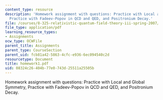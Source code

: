 ```yaml
---
content_type: resource
description: 'Homework assignment with questions: Practice with Local and Global Symmetry,
  Practice with Fadeev-Popov in QCD and QED, and Positronium Decay.'
file: /courses/8-325-relativistic-quantum-field-theory-iii-spring-2007/08324c26404b77e0743d25511a25505b_homework1.pdf
file_type: application/pdf
learning_resource_types:
- Assignments
ocw_type: OCWFile
parent_title: Assignments
parent_type: CourseSection
parent_uid: fcb81a42-5863-4cfc-e936-6ec094540c2d
resourcetype: Document
title: homework1.pdf
uid: 08324c26-404b-77e0-743d-25511a25505b
---
```

Homework assignment with questions: Practice with Local and Global Symmetry, Practice with Fadeev-Popov in QCD and QED, and Positronium Decay.

